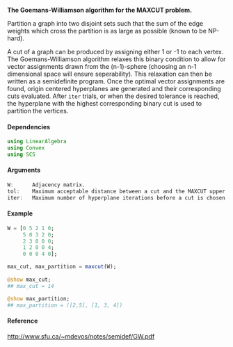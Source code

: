 **The Goemans-Williamson algorithm for the MAXCUT problem.**

Partition a graph into two disjoint sets such that the sum of the edge weights which cross the partition is as large as possible (known to be NP-hard).

A cut of a graph can be produced by assigning either 1 or -1 to each vertex. The Goemans-Williamson algorithm relaxes this binary condition to allow for vector assignments drawn from the (n-1)-sphere (choosing an n-1 dimensional space will ensure seperability). This relaxation can then be written as a semidefinite program. Once the optimal vector assignments are found, origin centered hyperplanes are generated and their corresponding cuts evaluated. After `iter` trials, or when the desired tolerance is reached, the hyperplane with the highest corresponding binary cut is used to partition the vertices.

#### Dependencies
```julia
using LinearAlgebra
using Convex
using SCS
```

#### Arguments
```julia
W:      Adjacency matrix.
tol:    Maximum acceptable distance between a cut and the MAXCUT upper bound.
iter:   Maximum number of hyperplane iterations before a cut is chosen.
```

#### Example
```julia
W = [0 5 2 1 0; 
     5 0 3 2 0; 
     2 3 0 0 0; 
     1 2 0 0 4; 
     0 0 0 4 0];

max_cut, max_partition = maxcut(W);
	
@show max_cut;
## max_cut = 14

@show max_partition;
## max_partition = ([2,5], [1, 3, 4])
```

#### Reference
http://www.sfu.ca/~mdevos/notes/semidef/GW.pdf